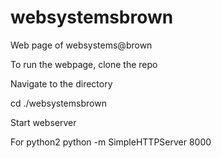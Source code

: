 # websystemsbrown
Web page of websystems@brown



To run the webpage, clone the repo 

Navigate to the directory


cd ./websystemsbrown 


Start webserver


For python2 python -m SimpleHTTPServer 8000
